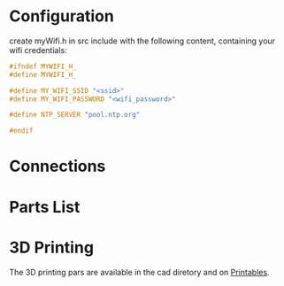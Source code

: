 # Configuration

create myWifi.h in src include with the following content, containing your wifi credentials:

```cpp
#ifndef MYWIFI_H_
#define MYWIFI_H_

#define MY_WIFI_SSID "<ssid>"
#define MY_WIFI_PASSWORD "<wifi_password>"

#define NTP_SERVER "pool.ntp.org"

#endif
```

# Connections

# Parts List

# 3D Printing

The 3D printing pars are available in the cad diretory and on [Printables](https://www.printables.com/model/1162687/).
